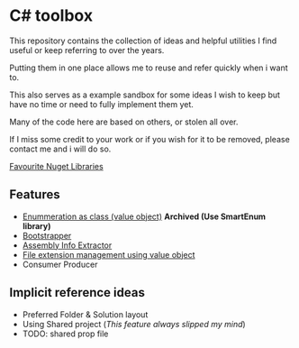 # C# toolbox

This repository contains the collection of ideas and helpful utilities I find useful or keep referring to over the years.

Putting them in one place allows me to reuse and refer quickly when i want to.

This also serves as a example sandbox for some ideas I wish to keep but have no time or need to fully implement them yet.

Many of the code here are based on others, or stolen all over.

If I miss some credit to your work or if you wish for it to be removed, please contact me and i will do so.

[Favourite Nuget Libraries](/doc/3rdPartyLibraries.md)

## Features
- [Enummeration as class (value object)](/doc/EnumAsClass.md) __Archived (Use SmartEnum library)__
- [Bootstrapper](/doc/Bootstrapper.md)
- [Assembly Info Extractor](/src/Utilities/AssemblyInfoExtractor.cs)
- [File extension management using value object](/sample/Utilities.Examples/Enummeration/FileExtensions.cs)
- Consumer Producer

## Implicit reference ideas
- Preferred Folder & Solution layout
- Using Shared project (*This feature always slipped my mind*)
- TODO: shared prop file